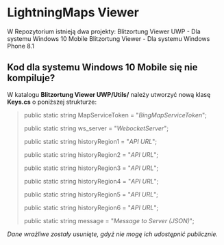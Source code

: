﻿LightningMaps Viewer
========================

W Repozytorium istnieją dwa projekty:
Blitzortung Viewer UWP - Dla systemu Windows 10 Mobile
Blitzortung Viewer - Dla systemu Windows Phone 8.1

Kod dla systemu Windows 10 Mobile się nie kompiluje?
--------------

W katalogu **Blitzortung Viewer UWP/Utils/** należy utworzyć nową klasę **Keys.cs** o poniższej strukturze:

>public static string MapServiceToken = "*BingMapServiceToken*";
>
>public static string ws_server = "*WebocketServer*";
>
>public static string historyRegion1 = "*API URL*";
>
>public static string historyRegion2 = "*API URL*";
>
>public static string historyRegion3 = "*API URL*";
>
>public static string historyRegion4 = "*API URL*";
>
>public static string historyRegion5 = "*API URL*";
>
>public static string historyRegion6 = "*API URL*";
>
>public static string message = "*Message to Server (JSON)*";


*Dane wrażliwe zostały usunięte, gdyż nie mogę ich udostępnić publicznie.*